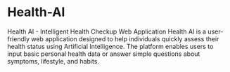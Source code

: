 # Health-AI
Health AI - Intelligent Health Checkup Web Application  Health AI is a user-friendly web application designed to help individuals quickly assess their health status using Artificial Intelligence. The platform enables users to input basic personal health data or answer simple questions about symptoms, lifestyle, and habits. 
